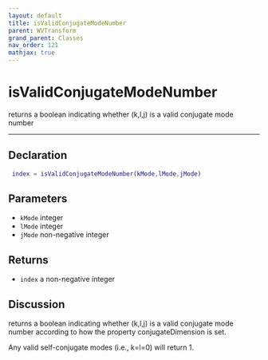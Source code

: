 ```yaml
---
layout: default
title: isValidConjugateModeNumber
parent: WVTransform
grand_parent: Classes
nav_order: 121
mathjax: true
---
```


#  isValidConjugateModeNumber

returns a boolean indicating whether (k,l,j) is a valid conjugate mode number


---

## Declaration
```matlab
 index = isValidConjugateModeNumber(kMode,lMode,jMode)
```
## Parameters
+ `kMode`  integer
+ `lMode`  integer
+ `jMode`  non-negative integer

## Returns
+ `index`  a non-negative integer

## Discussion

  returns a boolean indicating whether (k,l,j) is a valid
  conjugate mode number according to how the property
  conjugateDimension is set.
 
  Any valid self-conjugate modes (i.e., k=l=0) will return 1.
 
            
